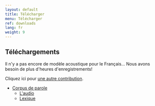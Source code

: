 ```yaml
---
layout: default
title: Télécharger
menu: Télécharger
ref: downloads
lang: fr
weight: 9
---
```


## Téléchargements

Il n'y a pas encore de modèle acoustique pour le Français... Nous avons besoin de plus d'heures d'enregistrements!

Cliquez ici pour [une autre contribution](/fr/read).

*   [Corpus de parole](http://www.repository.voxforge1.org/downloads/fr/Trunk/)
    *   [L'audio](http://www.repository.voxforge1.org/downloads/fr/Trunk/Audio/)
    *   [Lexique](http://www.repository.voxforge1.org/downloads/fr/Trunk/Lexicon/)



